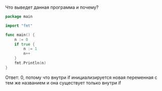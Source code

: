 Что выведет данная программа и почему?

```go
package main

import "fmt"

func main() {
	n := 0
	if true {
		n := 1
		n++
	}
	fmt.Println(n)
}

```

Ответ:
0, потому что внутри if инициализируется новая переменная
с тем же названием и она существует только внутри if